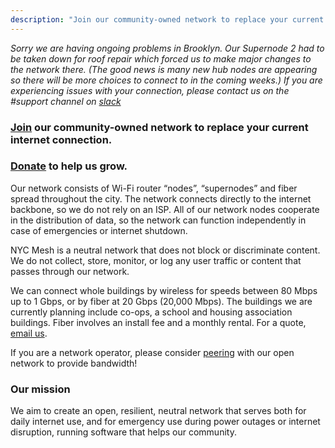 ```yaml
---
description: "Join our community-owned network to replace your current internet connection."
---
```


_Sorry we are having ongoing problems in Brooklyn. Our Supernode 2 had to be taken down for roof repair which forced us to make major changes to the network there. (The good news is many new hub nodes are appearing so there will be more choices to connect to in the coming weeks.) If you are experiencing issues with your connection, please contact us on the #support channel on [slack](https://nycmesh.slack.com/)_

### [Join](/join) our community-owned network to replace your current internet connection.

### <a href="/donate" class="gold">Donate</a> to help us grow.

Our network consists of Wi-Fi router “nodes”, “supernodes” and fiber spread throughout the city. The network connects directly to the internet backbone, so we do not rely on an ISP. All of our network nodes cooperate in the distribution of data, so the network can function independently in case of emergencies or internet shutdown.

NYC Mesh is a neutral network that does not block or discriminate content. We do not collect, store, monitor, or log any user traffic or content that passes through our network.

We can connect whole buildings by wireless for speeds between 80 Mbps up to 1 Gbps, or by fiber at 20 Gbps (20,000 Mbps). The buildings we are currently planning include co-ops, a school and housing association buildings. Fiber involves an install fee and a monthly rental. For a quote, [email us](mailto:install@nycmesh.net).

If you are a network operator, please consider [peering](https://docs.nycmesh.net/networking/peering/) with our open network to provide bandwidth!

### Our mission

We aim to create an open, resilient, neutral network that serves both for daily internet use, and for emergency use during power outages or internet disruption, running software that helps our community.

